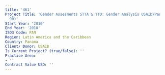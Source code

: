 ```yaml
---
title: '461'
Project Title: 'Gender Assesments STTA & TTO: Gender Analysis USAID/Panama   (TDY
  90)'
Start Year: '2010'
End Year: '2010'
ISO3 Code: PAN
Region: Latin America and the Caribbean
Country: Panama
Client/ Donor: USAID
Is Current Project? (true/false): ''
Practice Area:
- ''
Contract Value USD: ''
---
```


